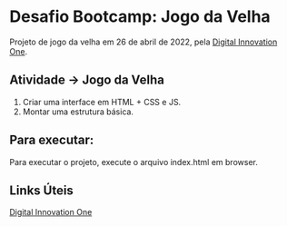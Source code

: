 # Desafio Bootcamp: Jogo da Velha

Projeto de jogo da velha em 26 de abril de 2022, pela [Digital Innovation One](https://digitalinnovation.one/).

## Atividade -> Jogo da Velha

1. Criar uma interface em HTML + CSS e JS.
2. Montar uma estrutura básica.

## Para executar:

Para executar o projeto, execute o arquivo index.html em browser.

## Links Úteis

[Digital Innovation One](https://digitalinnovation.one/)
